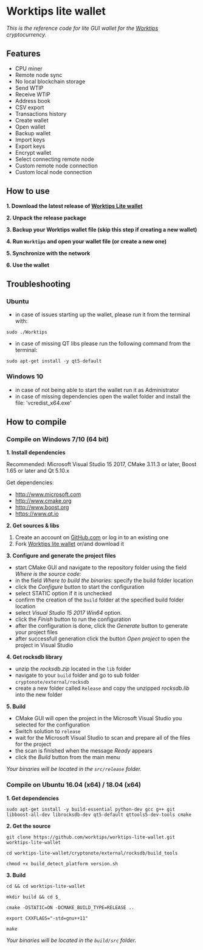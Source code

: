 # Worktips lite wallet

_This is the reference code for lite GUI wallet for the [Worktips](https://worktips.info) cryptocurrency._

## Features

- CPU miner
- Remote node sync
- No local blockchain storage
- Send WTIP
- Receive WTIP
- Address book
- CSV export
- Transactions history
- Create wallet
- Open wallet
- Backup wallet
- Import keys
- Export keys
- Encrypt wallet
- Select connecting remote node
- Custom remote node connection
- Custom local node connection

## How to use

**1. Download the latest release of [Worktips Lite wallet](https://github.com/worktips/worktips-lite-wallet/releases/)**

**2. Unpack the release package**

**3. Backup your Worktips wallet file (skip this step if creating a new wallet)**

**4. Run `Worktips` and open your wallet file (or create a new one)**

**5. Synchronize with the network**

**6. Use the wallet**

## Troubleshooting

### Ubuntu

- in case of issues starting up the wallet, please run it from the terminal with:

`sudo ./Worktips`

- in case of missing QT libs please run the following command from the terminal:

`sudo apt-get install -y qt5-default`

### Windows 10

- in case of not being able to start the wallet run it as Administrator
- in case of missing dependencies open the wallet folder and install the file: 'vcredist_x64.exe' 


## How to compile

### Compile on Windows 7/10 (64 bit)

**1. Install dependencies**

Recommended: Microsoft Visual Studio 15 2017, CMake 3.11.3 or later, Boost 1.65 or later and Qt 5.10.x

Get dependencies:
- http://www.microsoft.com
- http://www.cmake.org
- http://www.boost.org
- https://www.qt.io

**2. Get sources & libs**

1. Create an account on [GitHub.com](github.com) or log in to an existing one
2. Fork [Worktips lite wallet](https://github.com/worktips/worktips-lite-wallet.git) or/and download it

**3. Configure and generate the project files**

- start CMake GUI and navigate to the repository folder using the field _Where is the source code:_
- in the field _Where to build the binaries:_ specify the build folder location
- click the _Configure_ button to start the configuration
- select STATIC option if it is unchecked
- confirm the creation of the `build` folder at the specified build folder location
- select _Visual Studio 15 2017 Win64_ option.
- click the _Finish_ button to run the configuration
- after the configuration is done, click the _Generate_ button to generate your project files
- after successfull generation click the button _Open project_ to open the project in Visual Studio

**4. Get rocksdb library**

- unzip the _rocksdb.zip_ located in the `lib` folder
- navigate to your `build` folder and go to sub folder `cryptonote/external/rocksdb`
- create a new folder called `Release` and copy the unzipped  _rocksdb.lib_ into the new folder

**5. Build**

- CMake GUI will open the project in the Microsoft Visual Studio you selected for the configuration
- Switch solution to `release`
- wait for the Microsoft Visual Studio to scan and prepare all of the files for the project
- the scan is finished when the message _Ready_ appears
- click the _Build_ button from the main menu

_Your binaries will be located in the `src/release` folder._

### Compile on Ubuntu 16.04 (x64) / 18.04 (x64)

**1. Get dependencies**

`sudo apt-get install -y build-essential python-dev gcc g++ git libboost-all-dev librocksdb-dev qt5-default qttools5-dev-tools cmake`

**2. Get the source**

``
git clone https://github.com/worktips/worktips-lite-wallet.git worktips-lite-wallet
``

``
cd worktips-lite-wallet/cryptonote/external/rocksdb/build_tools
``

``
chmod +x build_detect_platform version.sh
``

**3. Build**

``
cd && cd worktips-lite-wallet
``

``
mkdir build && cd $_
``

``
cmake -DSTATIC=ON -DCMAKE_BUILD_TYPE=RELEASE ..
``

``
export CXXFLAGS="-std=gnu++11"
``

``
make
``

_Your binaries will be located in the `build/src` folder._
